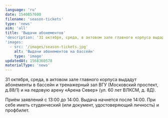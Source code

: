 ```yaml
---
language: 'ru'
date: 1540857600
filename: 'season-tickets'
type: 'news'
aim: 'all'
title: 'Выдачи абонементов'
'description: '31 октября, среда, в актовом зале главного корпуса выдадут абонементы в...'
'images:
  - src: '/images/season-tickets.jpg'
    alt: 'Выдачи абонементов на бассейн'
    type: 'image'
updatedAt: 1568360578
materialType: 'news'
---
```

31 октября, среда, в актовом зале главного корпуса выдадут абонементы в бассейн и тренажерный зал ВГУ (Московский проспект, д.88/1) и на ледовую арену «Арена Север» (ул. 60 лет ВЛКСМ, д. 8Д).

Приём заявлений с 13:00 до 14:00. Выдача начнется после 14:00. При себе иметь студенческий (или документ, удостоверяющий личность) и профбилет.
